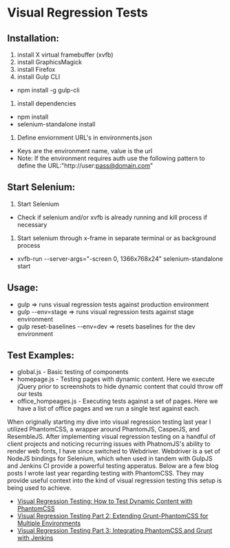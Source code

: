 # Visual Regression Tests

## Installation:
1. install X virtual framebuffer (xvfb)
1. install GraphicsMagick
1. install Firefox
1. install Gulp CLI
  * npm install -g gulp-cli
1. install dependencies
  * npm install
  * selenium-standalone install
1. Define enviornment URL's in environments.json
  * Keys are the environment name, value is the url
  * Note: If the environment requires auth use the following pattern to define the URL:"http://user:pass@domain.com"

## Start Selenium:
1. Start Selenium
  * Check if selenium and/or xvfb is already running and kill process if necessary
1. Start selenium through x-frame in separate terminal or as background process
  * xvfb-run --server-args="-screen 0, 1366x768x24" selenium-standalone start

## Usage:
  * gulp => runs visual regression tests against production environment
  * gulp --env=stage => runs visual regression tests against stage environment
  * gulp reset-baselines --env=dev => resets baselines for the dev environment

## Test Examples:
  * global.js - Basic testing of components
  * homepage.js - Testing pages with dynamic content. Here we execute jQuery prior to screenshots to hide dynamic content that could throw off our tests
  * office_hompeages.js - Executing tests against a set of pages. Here we have a list of office pages and we run a single test against each.


When originally starting my dive into visual regression testing last year I utilized PhantomCSS, a wrapper around PhantomJS, CasperJS, and ResembleJS. After implementing visual regression testing on a handful of client projects and noticing recurring issues with PhatnomJS's ability to render web fonts, I have since switched to Webdriver. Webdriver is a set of NodeJS bindings for Selenium, which when used in tandem with GulpJS and Jenkins CI provide a powerful testing apperatus. Below are a few blog posts I wrote last year regarding testing with PhantomCSS. They may provide useful context into the kind of visual regression testing this setup is being used to achieve.
  * [Visual Regression Testing: How to Test Dynamic Content with PhantomCSS](https://www.phase2technology.com/blog/visual-regression-testing-how-to-test-dynamic-content-with-phantomcss/)
  * [Visual Regression Testing Part 2: Extending Grunt-PhantomCSS for Multiple Environments](https://www.phase2technology.com/blog/visual-regression-testing-part-2-extending-grunt-phantomcss-for-multiple-environments/)
  * [Visual Regression Testing Part 3: Integrating PhantomCSS and Grunt with Jenkins](https://www.phase2technology.com/blog/visual-regression-testing-part-3-integrating-phantomcss-and-grunt-with-jenkins/)

